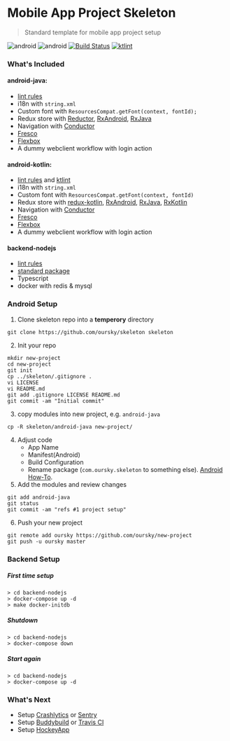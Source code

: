 # Mobile App Project Skeleton
> Standard template for mobile app project setup

![android](https://img.shields.io/badge/android-java-blue.svg)
![android](https://img.shields.io/badge/android-kotlin-blue.svg)
[![Build Status](https://travis-ci.org/oursky/skeleton.svg?branch=master)](https://travis-ci.org/oursky/skeleton)
[![ktlint](https://img.shields.io/badge/code%20style-%E2%9D%A4-FF4081.svg)](https://ktlint.github.io/)

### What's Included
#### android-java:
- [lint rules](android-java/app/lint.xml)
- i18n with `string.xml`
- Custom font with `ResourcesCompat.getFont(context, fontId);`
- Redux store with [Reductor](https://github.com/Yarikx/reductor), [RxAndroid](https://github.com/ReactiveX/RxAndroid),  [RxJava](https://github.com/ReactiveX/RxJava)
- Navigation with [Conductor](https://github.com/bluelinelabs/Conductor)
- [Fresco](https://github.com/facebook/fresco)
- [Flexbox](https://github.com/google/flexbox-layout)
- A dummy webclient workflow with login action
 
#### android-kotlin:
- [lint rules](android-kotlin/app/lint.xml) and [ktlint](https://github.com/shyiko/ktlint)
- i18n with `string.xml`
- Custom font with `ResourcesCompat.getFont(context, fontId)`
- Redux store with [redux-kotlin](https://github.com/pardom/redux-kotlin), [RxAndroid](https://github.com/ReactiveX/RxAndroid),  [RxJava](https://github.com/ReactiveX/RxJava), [RxKotlin](https://github.com/ReactiveX/RxKotlin)
- Navigation with [Conductor](https://github.com/bluelinelabs/Conductor)
- [Fresco](https://github.com/facebook/fresco)
- [Flexbox](https://github.com/google/flexbox-layout)
- A dummy webclient workflow with login action

#### backend-nodejs
- [lint rules](backend-nodejs/app/tslint.json)
- [standard package](backend-nodejs/app/package.json)
- Typescript
- docker with redis & mysql

### Android Setup
1. Clone skeleton repo into a **temperory** directory
```
git clone https://github.com/oursky/skeleton skeleton
```
2. Init your repo
```
mkdir new-project
cd new-project
git init
cp ../skeleton/.gitignore .
vi LICENSE
vi README.md
git add .gitignore LICENSE README.md
git commit -am "Initial commit"
```
3. copy modules into new project, e.g. `android-java`
```
cp -R skeleton/android-java new-project/
```
4. Adjust code
   - App Name
   - Manifest(Android)
   - Build Configuration
   - Rename package (`com.oursky.skeleton` to something else).  [Android How-To](https://stackoverflow.com/questions/16804093/android-studio-rename-package).
5. Add the modules and review changes
```
git add android-java
git status
git commit -am "refs #1 project setup"
```
6. Push your new project 
```
git remote add oursky https://github.com/oursky/new-project
git push -u oursky master
```

### Backend Setup
##### First time setup
```
> cd backend-nodejs
> docker-compose up -d
> make docker-initdb
```
##### Shutdown
```
> cd backend-nodejs
> docker-compose down
```
##### Start again
```
> cd backend-nodejs
> docker-compose up -d
```

### What's Next
- Setup [Crashlytics](https://fabric.io/kits/android/crashlytics) or [Sentry](https://sentry.io/welcome/)
- Setup [Buddybuild](https://www.buddybuild.com/) or [Travis CI](https://travis-ci.org/)
- Setup [HockeyApp](https://www.hockeyapp.net/)
